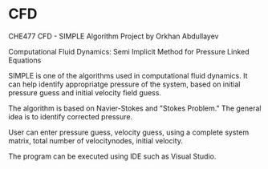 # CFD
CHE477 CFD - SIMPLE Algorithm Project by Orkhan Abdullayev

Computational Fluid Dynamics:
Semi Implicit Method for Pressure Linked Equations

SIMPLE is one of the algorithms used in computational fluid dynamics.
It can help identify appropriatge pressure of the system, based on
initial pressure guess and initial velocity field guess.

The algorithm is based on Navier-Stokes and "Stokes Problem."
The general idea is to identify corrected pressure. 

User can enter pressure guess, velocity guess, using a complete system
matrix, total number of velocitynodes, initial velocity.

The program can be executed using IDE such as Visual Studio.
